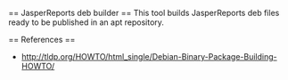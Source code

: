 == JasperReports deb builder ==
This tool builds JasperReports deb files ready to be published in an apt 
repository.

== References ==
 * http://tldp.org/HOWTO/html_single/Debian-Binary-Package-Building-HOWTO/